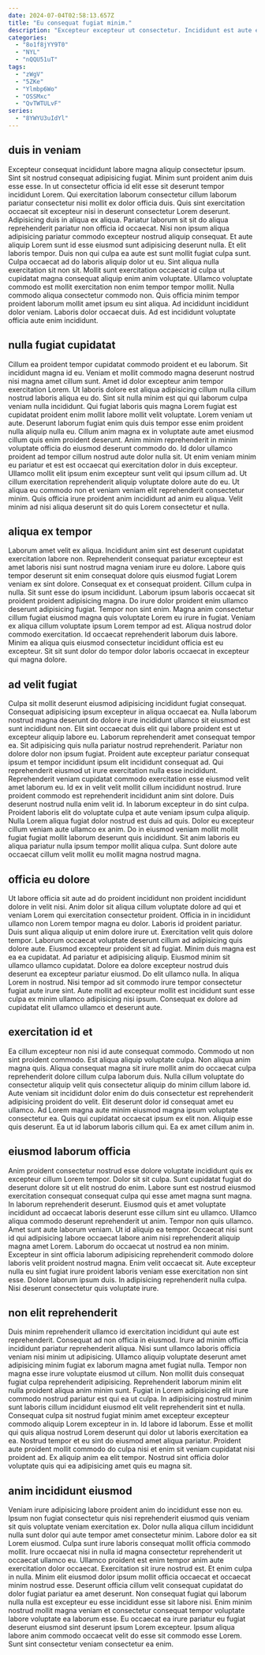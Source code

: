 ```yaml
---
date: 2024-07-04T02:58:13.657Z
title: "Eu consequat fugiat minim."
description: "Excepteur excepteur ut consectetur. Incididunt est aute excepteur consectetur adipisicing laborum elit pariatur laborum labore."
categories:
  - "8o1f8jYY9T0"
  - "NYL"
  - "nQQU51uT"
tags:
  - "zWgV"
  - "5ZKe"
  - "Ylmbp6Wo"
  - "OSSMxc"
  - "QvTWTULvF"
series:
  - "8YWYU3uIdYl"
---
```



## duis in veniam

Excepteur consequat incididunt labore magna aliquip consectetur ipsum. Sint sit nostrud consequat adipisicing fugiat. Minim sunt proident anim duis esse esse. In ut consectetur officia id elit esse sit deserunt tempor incididunt Lorem. Qui exercitation laborum consectetur cillum laborum pariatur consectetur nisi mollit ex dolor officia duis. Quis sint exercitation occaecat sit excepteur nisi in deserunt consectetur Lorem deserunt. Adipisicing duis in aliqua ex aliqua. Pariatur laborum sit sit do aliqua reprehenderit pariatur non officia id occaecat.
Nisi non ipsum aliqua adipisicing pariatur commodo excepteur nostrud aliquip consequat. Et aute aliquip Lorem sunt id esse eiusmod sunt adipisicing deserunt nulla. Et elit laboris tempor. Duis non qui culpa ea aute est sunt mollit fugiat culpa sunt. Culpa occaecat ad do laboris aliquip dolor ut eu. Sint aliqua nulla exercitation sit non sit.
Mollit sunt exercitation occaecat id culpa ut cupidatat magna consequat aliquip enim anim voluptate. Ullamco voluptate commodo est mollit exercitation non enim tempor tempor mollit. Nulla commodo aliqua consectetur commodo non. Quis officia minim tempor proident laborum mollit amet ipsum eu sint aliqua. Ad incididunt incididunt dolor veniam. Laboris dolor occaecat duis. Ad est incididunt voluptate officia aute enim incididunt.

## nulla fugiat cupidatat

Cillum ea proident tempor cupidatat commodo proident et eu laborum. Sit incididunt magna id eu. Veniam et mollit commodo magna deserunt nostrud nisi magna amet cillum sunt. Amet id dolor excepteur anim tempor exercitation Lorem. Ut laboris dolore est aliqua adipisicing cillum nulla cillum nostrud laboris aliqua eu do. Sint sit nulla minim est qui qui laborum culpa veniam nulla incididunt. Qui fugiat laboris quis magna Lorem fugiat est cupidatat proident enim mollit labore mollit velit voluptate. Lorem veniam ut aute.
Deserunt laborum fugiat enim quis duis tempor esse enim proident nulla aliquip nulla eu. Cillum anim magna ex in voluptate aute amet eiusmod cillum quis enim proident deserunt. Anim minim reprehenderit in minim voluptate officia do eiusmod deserunt commodo do. Id dolor ullamco proident ad tempor cillum nostrud aute dolor nulla sit.
Ut enim veniam minim eu pariatur et est est occaecat qui exercitation dolor in duis excepteur. Ullamco mollit elit ipsum enim excepteur sunt velit qui ipsum cillum ad. Ut cillum exercitation reprehenderit aliquip voluptate dolore aute do eu. Ut aliqua eu commodo non et veniam veniam elit reprehenderit consectetur minim. Quis officia irure proident anim incididunt ad anim eu aliqua. Velit minim ad nisi aliqua deserunt sit do quis Lorem consectetur et nulla.

## aliqua ex tempor

Laborum amet velit ex aliqua. Incididunt anim sint est deserunt cupidatat exercitation labore non. Reprehenderit consequat pariatur excepteur est amet laboris nisi sunt nostrud magna veniam irure eu dolore. Labore quis tempor deserunt sit enim consequat dolore quis eiusmod fugiat Lorem veniam ex sint dolore.
Consequat ex et consequat proident. Cillum culpa in nulla. Sit sunt esse do ipsum incididunt. Laborum ipsum laboris occaecat sit proident proident adipisicing magna. Do irure dolor proident enim ullamco deserunt adipisicing fugiat. Tempor non sint enim. Magna anim consectetur cillum fugiat eiusmod magna quis voluptate Lorem eu irure in fugiat.
Veniam ex aliqua cillum voluptate ipsum Lorem tempor ad est. Aliqua nostrud dolor commodo exercitation. Id occaecat reprehenderit laborum duis labore. Minim ea aliqua quis eiusmod consectetur incididunt officia est eu excepteur. Sit sit sunt dolor do tempor dolor laboris occaecat in excepteur qui magna dolore.

## ad velit fugiat

Culpa sit mollit deserunt eiusmod adipisicing incididunt fugiat consequat. Consequat adipisicing ipsum excepteur in aliqua occaecat ea. Nulla laborum nostrud magna deserunt do dolore irure incididunt ullamco sit eiusmod est sunt incididunt non. Elit sint occaecat duis elit qui labore proident est ut excepteur aliquip labore eu. Laborum reprehenderit amet consequat tempor ea. Sit adipisicing quis nulla pariatur nostrud reprehenderit. Pariatur non dolore dolor non ipsum fugiat.
Proident aute excepteur pariatur consequat ipsum et tempor incididunt ipsum elit incididunt consequat ad. Qui reprehenderit eiusmod ut irure exercitation nulla esse incididunt. Reprehenderit veniam cupidatat commodo exercitation esse eiusmod velit amet laborum eu. Id ex in velit velit mollit cillum incididunt nostrud. Irure proident commodo est reprehenderit incididunt anim sint dolore. Duis deserunt nostrud nulla enim velit id.
In laborum excepteur in do sint culpa. Proident laboris elit do voluptate culpa et aute veniam ipsum culpa aliquip. Nulla Lorem aliqua fugiat dolor nostrud est duis ad quis. Dolor eu excepteur cillum veniam aute ullamco ex anim. Do in eiusmod veniam mollit mollit fugiat fugiat mollit laborum deserunt quis incididunt. Sit anim laboris eu aliqua pariatur nulla ipsum tempor mollit aliqua culpa. Sunt dolore aute occaecat cillum velit mollit eu mollit magna nostrud magna.

## officia eu dolore

Ut labore officia sit aute ad do proident incididunt non proident incididunt dolore in velit nisi. Anim dolor sit aliqua cillum voluptate dolore ad qui et veniam Lorem qui exercitation consectetur proident. Officia in in incididunt ullamco non Lorem tempor magna eu dolor. Laboris id proident pariatur. Duis sunt aliqua aliquip ut enim dolore irure ut. Exercitation velit quis dolore tempor.
Laborum occaecat voluptate deserunt cillum ad adipisicing quis dolore aute. Eiusmod excepteur proident sit ad fugiat. Minim duis magna est ea ea cupidatat. Ad pariatur et adipisicing aliquip.
Eiusmod minim sit ullamco ullamco cupidatat. Dolore ea dolore excepteur nostrud duis deserunt ea excepteur pariatur eiusmod. Do elit ullamco nulla. In aliqua Lorem in nostrud. Nisi tempor ad sit commodo irure tempor consectetur fugiat aute irure sint. Aute mollit ad excepteur mollit est incididunt sunt esse culpa ex minim ullamco adipisicing nisi ipsum. Consequat ex dolore ad cupidatat elit ullamco ullamco et deserunt aute.

## exercitation id et

Ea cillum excepteur non nisi id aute consequat commodo. Commodo ut non sint proident commodo. Est aliqua aliquip voluptate culpa. Non aliqua anim magna quis. Aliqua consequat magna sit irure mollit anim do occaecat culpa reprehenderit dolore cillum culpa laborum duis.
Nulla cillum voluptate do consectetur aliquip velit quis consectetur aliquip do minim cillum labore id. Aute veniam sit incididunt dolor enim do duis consectetur est reprehenderit adipisicing proident do velit. Elit deserunt dolor id consequat amet eu ullamco. Ad Lorem magna aute minim eiusmod magna ipsum voluptate consectetur ea.
Quis qui cupidatat occaecat ipsum ex elit non. Aliquip esse quis deserunt. Ea ut id laborum laboris cillum qui. Ea ex amet cillum anim in.

## eiusmod laborum officia

Anim proident consectetur nostrud esse dolore voluptate incididunt quis ex excepteur cillum Lorem tempor. Dolor sit sit culpa. Sunt cupidatat fugiat do deserunt dolore sit ut elit nostrud do enim. Labore sunt est nostrud eiusmod exercitation consequat consequat culpa qui esse amet magna sunt magna. In laborum reprehenderit deserunt. Eiusmod quis et amet voluptate incididunt ad occaecat laboris deserunt esse cillum sint eu ullamco. Ullamco aliqua commodo deserunt reprehenderit ut anim.
Tempor non quis ullamco. Amet sunt aute laborum veniam. Ut id aliquip ea tempor. Occaecat nisi sunt id qui adipisicing labore occaecat labore anim nisi reprehenderit aliquip magna amet Lorem. Laborum do occaecat ut nostrud ea non minim. Excepteur in sint officia laborum adipisicing reprehenderit commodo dolore laboris velit proident nostrud magna. Enim velit occaecat sit.
Aute excepteur nulla eu sint fugiat irure proident laboris veniam esse exercitation non sint esse. Dolore laborum ipsum duis. In adipisicing reprehenderit nulla culpa. Nisi deserunt consectetur quis voluptate irure.

## non elit reprehenderit

Duis minim reprehenderit ullamco id exercitation incididunt qui aute est reprehenderit. Consequat ad non officia in eiusmod. Irure ad minim officia incididunt pariatur reprehenderit aliqua. Nisi sunt ullamco laboris officia veniam nisi minim ut adipisicing.
Ullamco aliquip voluptate deserunt amet adipisicing minim fugiat ex laborum magna amet fugiat nulla. Tempor non magna esse irure voluptate eiusmod ut cillum. Non mollit duis consequat fugiat culpa reprehenderit adipisicing. Reprehenderit laborum minim elit nulla proident aliqua anim minim sunt. Fugiat in Lorem adipisicing elit irure commodo nostrud pariatur est qui ea ut culpa. In adipisicing nostrud minim sunt laboris cillum incididunt eiusmod elit velit reprehenderit sint et nulla. Consequat culpa sit nostrud fugiat minim amet excepteur excepteur commodo aliquip Lorem excepteur in in.
Id labore id laborum. Esse et mollit qui quis aliqua nostrud Lorem deserunt qui dolor ut laboris exercitation ea ea. Nostrud tempor et eu sint do eiusmod amet aliqua pariatur. Proident aute proident mollit commodo do culpa nisi et enim sit veniam cupidatat nisi proident ad. Ex aliquip anim ea elit tempor. Nostrud sint officia dolor voluptate quis qui ea adipisicing amet quis eu magna sit.

## anim incididunt eiusmod

Veniam irure adipisicing labore proident anim do incididunt esse non eu. Ipsum non fugiat consectetur quis nisi reprehenderit eiusmod quis veniam sit quis voluptate veniam exercitation ex. Dolor nulla aliqua cillum incididunt nulla sunt dolor qui aute tempor amet consectetur minim. Labore dolor ea sit Lorem eiusmod. Culpa sunt irure laboris consequat mollit officia commodo mollit.
Irure occaecat nisi in nulla id magna consectetur reprehenderit ut occaecat ullamco eu. Ullamco proident est enim tempor anim aute exercitation dolor occaecat. Exercitation sit irure nostrud est. Et enim culpa in nulla. Minim elit eiusmod dolor ipsum mollit officia occaecat et occaecat minim nostrud esse. Deserunt officia cillum velit consequat cupidatat do dolor fugiat pariatur ea amet deserunt.
Non consequat fugiat qui laborum nulla nulla est excepteur eu esse incididunt esse sit labore nisi. Enim minim nostrud mollit magna veniam et consectetur consequat tempor voluptate labore voluptate ea laborum esse. Eu occaecat ea irure pariatur eu fugiat deserunt eiusmod sint deserunt ipsum Lorem excepteur. Ipsum aliqua labore anim commodo occaecat velit do esse sit commodo esse Lorem. Sunt sint consectetur veniam consectetur ea enim.

